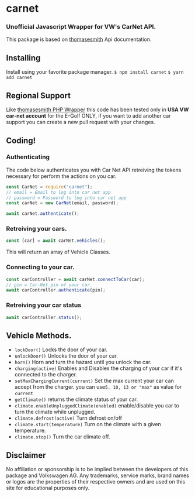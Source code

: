 # carnet

### Unofficial Javascript Wrapper for VW's CarNet API.

This package is based on [thomasesmith](https://github.com/thomasesmith/vw-car-net-api) Api documentation.

## Installing

Install using your favorite package manager.
`$ npm install carnet`
`$ yarn add carnet`

## Regional Support

Like [thomasesmith PHP Wrapper](https://github.com/thomasesmith/php-vw-car-net) this code has been tested only in **USA VW car-net account** for the E-Golf ONLY, if you want to add another car support you can create a new pull request with your changes.

## Coding!

### Authenticating

The code below authenticates you with Car Net API retreiving the tokens necessary for perform the actions on you car.

```javascript
const CarNet = require("carnet");
// email = Email to log into car net app
// password = Password to log into car net app
const carNet = new CarNet(email, password);

await carNet.authenticate();
```

### Retreiving your cars.

```javascript
const [car] = await carNet.vehicles();
```

This will return an array of Vehicle Classes.

### Connecting to your car.

```javascript
const carController = await carNet.connectToCar(car);
// pin = Car-Net pin of your car.
await carController.authenticate(pin);
```

### Retreiving your car status

```javascript
await carController.status();
```

## Vehicle Methods.

- `lockDoor()` Locks the door of your car.
- `unlockDoor()` Unlocks the door of your car.
- `horn()` Horn and turn the hazard until you unlock the car.
- `charging(active)` Enables and Disables the charging of your car if it's connected to the charger.
- `setMaxChargingCurrent(current)` Set the max current your car can accept from the charger. you can use`5, 10, 13 or "max"` as value for `current`
- `getClimate()` returns the climate status of your car.
- `climate.enableUnpluggedClimate(enabled)` enable/disable you car to turn the climate while unplugged.
- `climate.defrost(active)` Turn defrost on/off
- `climate.start(temperature)` Turn on the climate with a given temperature.
- `climate.stop()` Turn the car climate off.

## Disclaimer

No affiliation or sponsorship is to be implied between the developers of this package and Volkswagen AG. Any trademarks, service marks, brand names or logos are the properties of their respective owners and are used on this site for educational purposes only.
